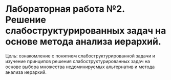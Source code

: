 # Лабораторная работа №2. Решение слабоструктурированных задач на основе метода анализа иерархий.

Цель: ознакомление с понятием слабоструктурированной задачи и изучение принципов решения слабоструктурированных задач на основе выбора множества недоминируемых альтернатив и метода анализа иерархий.
